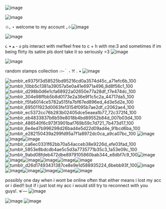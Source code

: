 ![image](https://github.com/user-attachments/assets/7685a786-63b9-4695-8b54-3760a64f1333)

![image](https://github.com/user-attachments/assets/da69f471-db83-4781-8605-1c2e9f02a8eb)


⊹₊ ⋆ welcome to my account ₊⊹![image](https://github.com/user-attachments/assets/cbb456c5-5a7e-4e42-a6ff-392c9800769f)


![image](https://github.com/user-attachments/assets/ccd0552e-ee83-41c9-8324-4b92f5cfc3ad)


૮ • ﻌ - ა pls interact with me!feel free to c + h with me:3 and sometimes if im being flirty its satire pls dont take it so seriously =3 ![image](https://github.com/user-attachments/assets/25c71d88-ce36-400a-98e5-3de74cbfb235)

![image](https://github.com/user-attachments/assets/9d6d843e-f12c-445a-9ba2-c4eadff3b300)

random stamps collection ๛  ๋ ׅ ˖  ꕮ 𝅄 ׂ⭒ ![image](https://github.com/user-attachments/assets/f5778655-eba9-423d-b13b-d2a7fb750847)


![tumblr_e9375f3d58525bd95216cd0a3574d45c_a71efc6b_100](https://github.com/user-attachments/assets/47a3f445-e3ae-4f86-ac18-3e7c3bfa28cc)![tumblr_10bb5c1381a39057a5e0a41e6971a496_8d8f56c1_100](https://github.com/user-attachments/assets/8e56192b-3fcb-4829-a31e-cb1d137f4e06)![tumblr_d298b0d6e1cfa68922a02650e77a28df_f7e474dc_100](https://github.com/user-attachments/assets/11f3b66d-52e3-45da-ac89-31b93ac648e7)![tumblr_304e98ffbb5b8d0173e2a36e9f1c5c2a_44717da5_100](https://github.com/user-attachments/assets/ad2fd3c6-c28a-40da-b5a7-a7afa37436cc)![tumblr_f5fa6014ce5782a515fa7bf67ed896ed_4d3e5d2e_100](https://github.com/user-attachments/assets/d1e2d729-7058-45b2-a2b2-8243930c9305)![tumblr_695011923d0063fe13154f095b7ae2df_c2062ae4_100](https://github.com/user-attachments/assets/672c3826-1760-44eb-b0f5-9fb54c3f7b3f)![tumblr_ec5372cc76b283b02405dce5eaea1b77_72c372f4_100](https://github.com/user-attachments/assets/be397fde-1ade-42a5-a31a-4e65b82cbf3f)![tumblr_eb4833837b6b59e8018b4bd89552b84d_007b03d4_100](https://github.com/user-attachments/assets/25cc2947-3487-4661-ba1c-7566905fb67e)
![tumblr_486540f6c973f3901baf769b59c7d721_7b473d17_100](https://github.com/user-attachments/assets/adca1349-7dbf-476a-a334-25a3a583f879)
![tumblr_6e4ed7b996298d26bad4e5d22d09ad4e_91bcd6ba_100](https://github.com/user-attachments/assets/cd45173c-494c-491c-b287-d4ec8a93536d)
![tumblr_e282150439a299fd95a7f1a8972dc0ca_a9ca07bc_100](https://github.com/user-attachments/assets/54d8edec-039e-4d2a-8615-762c4a235c2a)
![image](https://github.com/user-attachments/assets/b9db93b4-c286-41eb-9c75-95364975d1b0)![image](https://github.com/user-attachments/assets/f5a357b8-2d5c-430c-8761-a3d8b86085ae)![image](https://github.com/user-attachments/assets/a16cd200-3d4b-4094-a283-c589390b7ebb)![tumblr_ca6ec0331f62bb70a54acceb38e9226d_efe03fad_100](https://github.com/user-attachments/assets/e8d7f6af-ec03-477e-825c-5007231ecce7)![tumblr_5853e8bdcdb4ae5c5d3a7735771b35c3_1a53e09c_100](https://github.com/user-attachments/assets/813e93d6-df67-4ae5-a5cf-21c78d36cdb7)![tumblr_9abd08fdeb472dbe8979105860bab344_e8dbf7c9_100](https://github.com/user-attachments/assets/32afeefb-5a3a-4ccf-bad7-374f6f02d20b)![image](https://github.com/user-attachments/assets/e1a28868-bf3d-4084-9570-b0adc4b2b70b)![image](https://github.com/user-attachments/assets/ca3c8e6c-df90-4109-ac8c-770f0c996d08)![image](https://github.com/user-attachments/assets/53c6ca9a-c697-4a19-8da0-7dfb178aff23)![image](https://github.com/user-attachments/assets/ba4cc1f1-a902-4bb2-a2fc-5b248e73ca5c)![image](https://github.com/user-attachments/assets/d6d51d20-10fd-44f7-a633-7a35dd38f306)![image](https://github.com/user-attachments/assets/284090a8-5b9c-4f7e-bce5-1d6c20f52fcf)![tumblr_d26d17493431387ce8e9e1d588935224_6bebb93f_100](https://github.com/user-attachments/assets/a5eb7c71-c7ef-4cda-a206-91372ee60e34)![image](https://github.com/user-attachments/assets/77ed23e3-660e-4c43-a048-2c7ef98d4043)![image](https://github.com/user-attachments/assets/4d59f981-8793-4a99-be8c-bb239d5232ce)![image](https://github.com/user-attachments/assets/92df5374-7867-4b4b-beed-bfae386fee3e)![image](https://github.com/user-attachments/assets/a72ab218-3f71-4346-b7eb-2cff81461f3d)![image](https://github.com/user-attachments/assets/9db9c877-5194-4d13-a819-b6b0c2b63737)![image](https://github.com/user-attachments/assets/02b36a41-2d27-464c-b6e7-33f6a2c48445)

possibly one day when i wont be online often that either means i lost my acc or i died!! but if i just lost my acc i would still try to reconnect with you guys!. 𖦹˙— ![image](https://github.com/user-attachments/assets/b9ea1854-4cce-4e38-92a3-0f86cf541ebb)

![image](https://github.com/user-attachments/assets/5dc974ba-ab7b-4d1e-86a7-7b871c01f83e)
![image](https://github.com/user-attachments/assets/7ea7fc8c-ce2c-46c6-8f3b-be24ffe828d2)






















